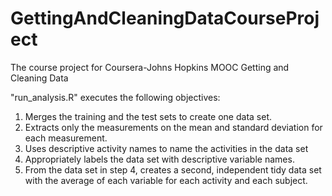 GettingAndCleaningDataCourseProject
===================================

The course project for Coursera-Johns Hopkins MOOC Getting and Cleaning Data

"run_analysis.R" executes the following objectives:

1. Merges the training and the test sets to create one data set.
2. Extracts only the measurements on the mean and standard deviation for each measurement. 
3. Uses descriptive activity names to name the activities in the data set
4. Appropriately labels the data set with descriptive variable names. 
5. From the data set in step 4, creates a second, independent tidy data set with the average of each variable for each activity and each subject.

